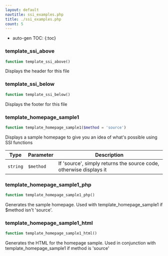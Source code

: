 ```yaml
---
layout: default
navtitle: ssi_examples.php
title: ./ssi_examples.php
count: 5
---
```

* auto-gen TOC:
{:toc}
### template_ssi_above

```php
function template_ssi_above()
```
Displays the header for this file



### template_ssi_below

```php
function template_ssi_below()
```
Displays the footer for this file



### template_homepage_sample1

```php
function template_homepage_sample1($method = 'source')
```
Displays a sample homepage to give you an idea of what's possible using SSI functions



Type|Parameter|Description
---|---|---
`string`|`$method`|If 'source', simply returns the source code, otherwise displays it

### template_homepage_sample1_php

```php
function template_homepage_sample1_php()
```
Generates the sample homepage. Used with template_homepage_sample1 if $method isn't 'source'.



### template_homepage_sample1_html

```php
function template_homepage_sample1_html()
```
Generates the HTML for the homepage sample. Used in conjunction with template_homepage_sample1 if method is 'source'



